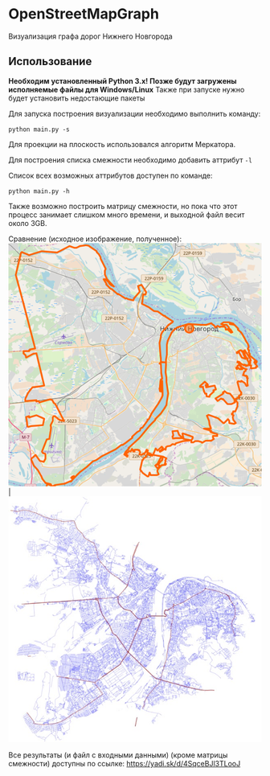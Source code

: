 # OpenStreetMapGraph
Визуализация графа дорог Нижнего Новгорода
## Использование
**Необходим установленный Python 3.x! Позже будут загружены исполняемые файлы для Windows/Linux**
Также при запуске нужно будет установить недостающие пакеты

Для запуска построения визуализации необходимо выполнить команду:
```
python main.py -s
```

Для проекции на плоскость использовался алгоритм Меркатора.

Для построения списка смежности необходимо добавить аттрибут ```-l```

Список всех возможных аттрибутов доступен по команде:
```
python main.py -h
```
Также возможно построить матрицу смежности, но пока что этот процесс занимает слишком много времени, и выходной файл весит около 3GB.

Сравнение (исходное изображение, полученное):
![Graph](graph_source.png) | ![Graph](graph.jpg)

Все результаты (и файл с входными данными) (кроме матрицы смежности) доступны по ссылке: https://yadi.sk/d/4SqceBJl3TLooJ
